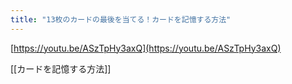 ```yaml
---
title: "13枚のカードの最後を当てる！カードを記憶する方法"
---
```


[https://youtu.be/ASzTpHy3axQ](https://youtu.be/ASzTpHy3axQ)

[[カードを記憶する方法]]
